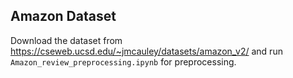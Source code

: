 ## Amazon Dataset
Download the dataset from
https://cseweb.ucsd.edu/~jmcauley/datasets/amazon_v2/
and run `Amazon_review_preprocessing.ipynb` for preprocessing.